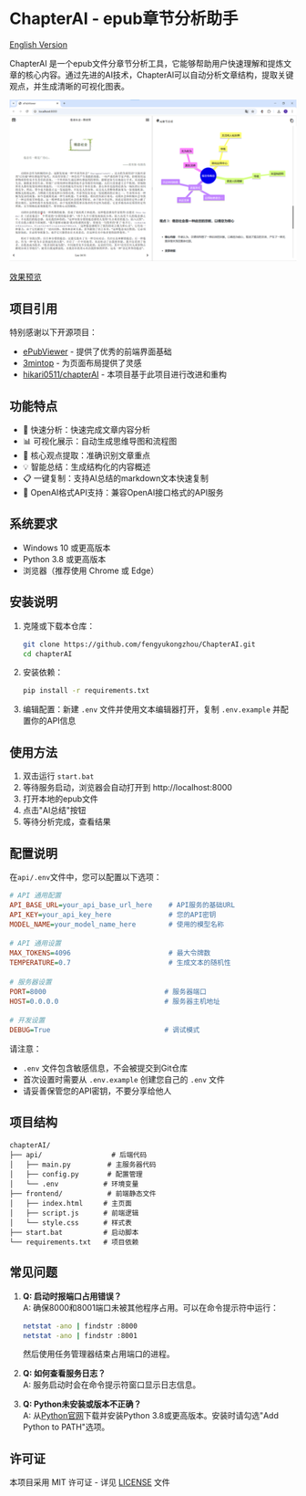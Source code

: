 # ChapterAI - epub章节分析助手

[English Version](README_EN.md)

ChapterAI 是一个epub文件分章节分析工具，它能够帮助用户快速理解和提炼文章的核心内容。通过先进的AI技术，ChapterAI可以自动分析文章结构，提取关键观点，并生成清晰的可视化图表。

![image](screenshot.png)

[效果预览](https://fengyukongzhou.github.io/2025/03/13/the-burnout-society/)

## 项目引用

特别感谢以下开源项目：
- [ePubViewer](https://github.com/pgaskin/ePubViewer) - 提供了优秀的前端界面基础
- [3mintop](https://3min.top/) - 为页面布局提供了灵感
- [hikari0511/chapterAI](https://github.com/hikari0511/chapterAI) - 本项目基于此项目进行改进和重构

## 功能特点

- 🚀 快速分析：快速完成文章内容分析
- 📊 可视化展示：自动生成思维导图和流程图
- 🎯 核心观点提取：准确识别文章重点
- 💡 智能总结：生成结构化的内容概述
- 📋 一键复制：支持AI总结的markdown文本快速复制
- 🔄 OpenAI格式API支持：兼容OpenAI接口格式的API服务

## 系统要求

- Windows 10 或更高版本
- Python 3.8 或更高版本
- 浏览器（推荐使用 Chrome 或 Edge）

## 安装说明

1. 克隆或下载本仓库：
   ```bash
   git clone https://github.com/fengyukongzhou/ChapterAI.git
   cd chapterAI
   ```

2. 安装依赖：
   ```bash
   pip install -r requirements.txt
   ```

3. 编辑配置：新建 `.env` 文件并使用文本编辑器打开，复制 `.env.example` 并配置你的API信息

## 使用方法

1. 双击运行 `start.bat`
2. 等待服务启动，浏览器会自动打开到 http://localhost:8000
3. 打开本地的epub文件
4. 点击"AI总结"按钮
5. 等待分析完成，查看结果

## 配置说明

在`api/.env`文件中，您可以配置以下选项：

```ini
# API 通用配置
API_BASE_URL=your_api_base_url_here    # API服务的基础URL
API_KEY=your_api_key_here              # 您的API密钥
MODEL_NAME=your_model_name_here        # 使用的模型名称

# API 通用设置
MAX_TOKENS=4096                        # 最大令牌数
TEMPERATURE=0.7                        # 生成文本的随机性

# 服务器设置
PORT=8000                             # 服务器端口
HOST=0.0.0.0                          # 服务器主机地址

# 开发设置
DEBUG=True                            # 调试模式
```

请注意：
- `.env` 文件包含敏感信息，不会被提交到Git仓库
- 首次设置时需要从 `.env.example` 创建您自己的 `.env` 文件
- 请妥善保管您的API密钥，不要分享给他人

## 项目结构

```
chapterAI/
├── api/                 # 后端代码
│   ├── main.py         # 主服务器代码
│   ├── config.py       # 配置管理
│   └── .env           # 环境变量
├── frontend/           # 前端静态文件
│   ├── index.html     # 主页面
│   ├── script.js      # 前端逻辑
│   └── style.css      # 样式表
├── start.bat          # 启动脚本
└── requirements.txt   # 项目依赖
```

## 常见问题

1. **Q: 启动时报端口占用错误？**  
   A: 确保8000和8001端口未被其他程序占用。可以在命令提示符中运行：
   ```bash
   netstat -ano | findstr :8000
   netstat -ano | findstr :8001
   ```
   然后使用任务管理器结束占用端口的进程。

2. **Q: 如何查看服务日志？**  
   A: 服务启动时会在命令提示符窗口显示日志信息。

3. **Q: Python未安装或版本不正确？**  
   A: 从[Python官网](https://www.python.org/downloads/)下载并安装Python 3.8或更高版本。安装时请勾选"Add Python to PATH"选项。


## 许可证

本项目采用 MIT 许可证 - 详见 [LICENSE](LICENSE) 文件
